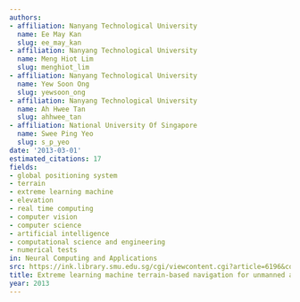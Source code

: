```yaml
---
authors:
- affiliation: Nanyang Technological University
  name: Ee May Kan
  slug: ee_may_kan
- affiliation: Nanyang Technological University
  name: Meng Hiot Lim
  slug: menghiot_lim
- affiliation: Nanyang Technological University
  name: Yew Soon Ong
  slug: yewsoon_ong
- affiliation: Nanyang Technological University
  name: Ah Hwee Tan
  slug: ahhwee_tan
- affiliation: National University Of Singapore
  name: Swee Ping Yeo
  slug: s_p_yeo
date: '2013-03-01'
estimated_citations: 17
fields:
- global positioning system
- terrain
- extreme learning machine
- elevation
- real time computing
- computer vision
- computer science
- artificial intelligence
- computational science and engineering
- numerical tests
in: Neural Computing and Applications
src: https://ink.library.smu.edu.sg/cgi/viewcontent.cgi?article=6196&context=sis_research
title: Extreme learning machine terrain-based navigation for unmanned aerial vehicles
year: 2013
---
```

